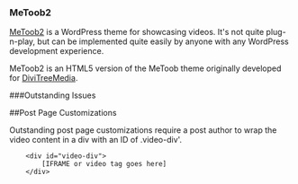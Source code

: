 ### MeToob2

[MeToob2](https://github.com/kboucher/MeToob2) is a WordPress theme for showcasing videos. It's not quite plug-n-play,
but can be implemented quite easily by anyone with any WordPress development experience.

MeToob2 is an HTML5 version of the MeToob theme originally developed for [DiviTreeMedia](divitreemedia.com).

###Outstanding Issues

##Post Page Customizations

Outstanding post page customizations require a post author to wrap the video content in a div with an ID of .video-div'.

        <div id="video-div">
            [IFRAME or video tag goes here]
        </div>

